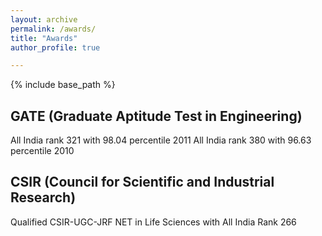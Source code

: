 ```yaml
---
layout: archive
permalink: /awards/
title: "Awards"
author_profile: true

---
```

{% include base_path %}



GATE (Graduate Aptitude Test in Engineering) 
------
All India rank 321 with 98.04 percentile	     2011
All India rank 380 with 96.63 percentile	     2010

CSIR (Council for Scientific and Industrial Research)
------
Qualified CSIR-UGC-JRF NET in Life Sciences with All India Rank 266 		

